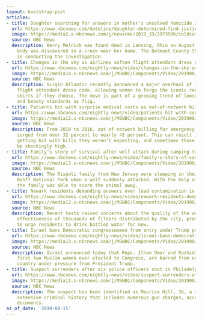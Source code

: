 ```yaml
---
layout: bootstrap-post
articles:
- title: Daughter searching for answers in mother's unsolved homicide 36 years later
  url: https://www.nbcnews.com/dateline/daughter-determined-find-justice-ohio-mother-kerry-melnick-found-dead-n1042991
  image: https://media2.s-nbcnews.com/j/newscms/2019_33/2973566/coldcasespotlight-kerrymelnick_685ea53a1a123e84372dc7762f654283.nbcnews-fp-1200-630.jpg
  source: NBC News
  description: Kerry Melnick was found dead in Lansing, Ohio on August 2, 1983. Her
    body was discovered in a creek near her home. The Belmont County Sheriff’s Office
    is conducting the investigation.
- title: Changes in the sky as airlines soften flight attendant dress code requirements
  url: https://www.nbcnews.com/nightly-news/video/changes-in-the-sky-as-airlines-soften-flight-attendant-dress-code-requirements-66223173857
  image: https://media14.s-nbcnews.com/j/MSNBC/Components/Video/201908/x_nn_kpa_flight_attendant_dress_190815.nbcnews-fp-1200-630.jpg
  source: NBC News
  description: Virgin Atlantic recently announced a major overhaul of its traditional
    flight attendant dress code, allowing women to forgo the iconic red lipstick and
    skirts if they choose. The move is part of a growing trend of loosened fashion
    and beauty standards as flig…
- title: Patients hit with surprise medical costs as out-of-network billing surges
  url: https://www.nbcnews.com/nightly-news/video/patients-hit-with-surprise-medical-costs-as-out-of-network-billing-surges-66221125527
  image: https://media12.s-nbcnews.com/j/MSNBC/Components/Video/201908/nn_cbe_out_of_network_billing_190815_1920x1080.nbcnews-fp-1200-630.jpg
  source: NBC News
  description: From 2010 to 2016, out-of-network billing for emergency room visits
    surged from over 32 percent to nearly 43 percent. This can result in patients
    getting hit with bills they weren’t expecting, and sometimes those amounts can
    be shockingly high.
- title: Family’s story of survival after wolf attack during camping trip
  url: https://www.nbcnews.com/nightly-news/video/family-s-story-of-survival-after-wolf-attack-during-camping-trip-66219589775
  image: https://media13.s-nbcnews.com/j/MSNBC/Components/Video/201908/nn_mal_camping_family_saved_from_wolf_190815_1920x1080.nbcnews-fp-1200-630.jpg
  source: NBC News
  description: The Rispoli family from New Jersey were sleeping in their tent in Canada’s
    Banff National Park when a wolf suddenly attacked. With the help of a nearby camper,
    the family was able to scare the animal away.
- title: Newark residents demanding answers over lead contamination in water
  url: https://www.nbcnews.com/nightly-news/video/newark-residents-demanding-answers-over-lead-contamination-in-water-66220613527
  image: https://media12.s-nbcnews.com/j/MSNBC/Components/Video/201908/nn_kpa_newark_water_crisis_190815_1920x1080.nbcnews-fp-1200-630.jpg
  source: NBC News
  description: Recent tests raised concerns about the quality of the water and the
    effectiveness of thousands of filters distributed by the city, prompting officials
    to urge residents to drink bottled water for now.
- title: Israel bans Democratic congresswomen from entry under Trump pressure
  url: https://www.nbcnews.com/nightly-news/video/israel-bans-democratic-congresswomen-from-entry-under-trump-pressure-66219589707
  image: https://media13.s-nbcnews.com/j/MSNBC/Components/Video/201908/nn_pal_israel_bans_us_congresswomen_190815_1920x1080.nbcnews-fp-1200-630.jpg
  source: NBC News
  description: Israel announced today that Reps. Ilhan Omar and Rashida Tlaib, the
    first two Muslim women ever elected to Congress, are barred from entering the
    country under pressure from President Trump.
- title: Suspect surrenders after six police officers shot in Philadelphia standoff
  url: https://www.nbcnews.com/nightly-news/video/suspect-surrenders-after-six-police-officers-shot-in-philadelphia-standoff-66219589673
  image: https://media11.s-nbcnews.com/j/MSNBC/Components/Video/201908/nn_ral_philadeplhia_shootout_190815_1920x1080.nbcnews-fp-1200-630.jpg
  source: NBC News
  description: The suspect has been identified as Maurice Hill, 36, a man with an
    extensive criminal history that includes numerous gun charges, according to court
    documents.
as_of_date: '2019-08-15'
---
```


